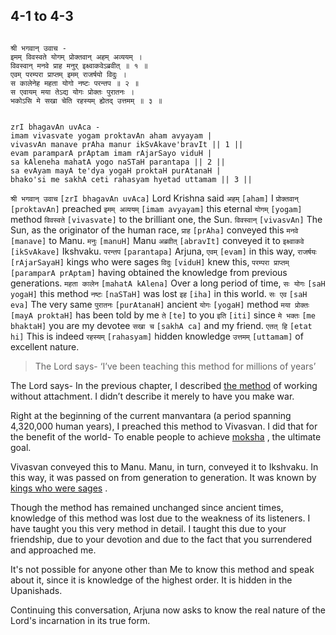 ## 4-1 to 4-3

```shloka-sa

श्री भगवान् उवाच -
इमम् विवस्वते योगम् प्रोक्तवान् अहम् अव्ययम् ।
विवस्वान् मनवे प्राह मनुर् इक्ष्वाकवेऽब्रवीत् ॥ १ ॥
एवम् परम्परा प्राप्तम् इमम् राजर्षयो विदुः ।
स कालेनेह महता योगो नष्टः परन्तप ॥ २ ॥
स एवायम् मया तेऽद्य योगः प्रोक्तः पुरातनः ।
भकोऽसि मे सखा चेति रहस्यम् ह्येतद् उत्तमम् ॥ ३ ॥

```
```shloka-sa-hk

zrI bhagavAn uvAca -
imam vivasvate yogam proktavAn aham avyayam |
vivasvAn manave prAha manur ikSvAkave'bravIt || 1 ||
evam paramparA prAptam imam rAjarSayo viduH |
sa kAleneha mahatA yogo naSTaH parantapa || 2 ||
sa evAyam mayA te'dya yogaH proktaH purAtanaH |
bhako'si me sakhA ceti rahasyam hyetad uttamam || 3 ||

```
`श्री भगवान् उवाच` `[zrI bhagavAn uvAca]` Lord Krishna said `अहम्` `[aham]` I `प्रोक्तवान्` `[proktavAn]` preached `इमम् अव्ययम्` `[imam avyayam]` this eternal `योगम्` `[yogam]` method `विवस्वते` `[vivasvate]` to the brilliant one, the Sun. `विवस्वान्` `[vivasvAn]` The Sun, as the originator of the human race, `प्राह` `[prAha]` conveyed this `मनवे` `[manave]` to Manu. `मनुः` `[manuH]` Manu `अब्रवीत्` `[abravIt]` conveyed it to `इक्ष्वाकवे` `[ikSvAkave]` Ikshvaku.
`परन्तप` `[parantapa]` Arjuna, `एवम्` `[evam]` in this way, `राजर्षयः` `[rAjarSayaH]` kings who were sages `विदुः` `[viduH]` knew this, `परम्परा प्राप्तम्` `[paramparA prAptam]` having obtained the knowledge from previous generations. `महता कालेन` `[mahatA kAlena]` Over a long period of time, `सः योगः` `[saH yogaH]` this method `नष्टः` `[naSTaH]` was lost `इह` `[iha]` in this world.
`सः एव` `[saH eva]` The very same `पुरातनः` `[purAtanaH]` ancient `योगः` `[yogaH]` method `मया प्रोक्तः` `[mayA proktaH]` has been told by me `ते` `[te]` to you `इति` `[iti]` since `मे भक्तः` `[me bhaktaH]` you are my devotee `सखा च` `[sakhA ca]` and my friend. `एतत् हि` `[etat hi]` This is indeed `रहस्यम्` `[rahasyam]` hidden knowledge `उत्तमम्` `[uttamam]` of excellent nature.


<a name='applnote_72'></a>
> The Lord says- ‘I’ve been teaching this method for millions of years’



The Lord says- In the previous chapter, I described 
[the method](2-40.md#karmayoga)
 of working without attachment. I didn’t describe it merely to have you make war. 

<a name='manvantara_defn'></a>
Right at the beginning of the current manvantara (a period spanning 4,320,000 human years), I preached this method to Vivasvan. I did that for the benefit of the world- To enable people to achieve 
[moksha](Back-to-Basics.md#Moksha)
, the ultimate goal.

Vivasvan conveyed this to Manu. Manu, in turn, conveyed it to Ikshvaku. In this way, it was passed on from generation to generation. It was known by 
[kings who were sages](http://en.wikipedia.org/wiki/Rajarshi)
.

Though the method has remained unchanged since ancient times, knowledge of this method was lost due to the weakness of its listeners. I have taught you this very method in detail. I taught this due to your friendship, due to your devotion and due to the fact that you surrendered and approached me.

It's not possible for anyone other than Me to know this method and speak about it, since it is knowledge of the highest order. It is hidden in the Upanishads.

Continuing this conversation, Arjuna now asks to know the real nature of the Lord's incarnation in its true form.


